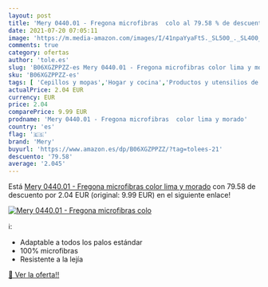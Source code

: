 ```yaml
---
layout: post
title: 'Mery 0440.01 - Fregona microfibras  colo al 79.58 % de descuento'
date: 2021-07-20 07:05:11
image: 'https://m.media-amazon.com/images/I/41npaYyaFtS._SL500_._SL400_.jpg'
comments: true
category: ofertas
author: 'tole.es'
slug: 'B06XGZPPZZ-es Mery 0440.01 - Fregona microfibras color lima y morado'
sku: 'B06XGZPPZZ-es'
tags: [ 'Cepillos y mopas','Hogar y cocina','Productos y utensilios de limpieza','fregona','mery', ]
actualPrice: 2.04 EUR
currency: EUR
price: 2.04
comparePrice: 9.99 EUR
prodname: 'Mery 0440.01 - Fregona microfibras  color lima y morado'
country: 'es'
flag: '🇪🇸'
brand: 'Mery'
buyurl: 'https://www.amazon.es/dp/B06XGZPPZZ/?tag=tolees-21'
descuento: '79.58'
average: '2.045'
---
```


Está [Mery 0440.01 - Fregona microfibras  color lima y morado](https://www.amazon.es/dp/B06XGZPPZZ/?tag=tolees-21) con 79.58 de descuento por 2.04 EUR (original: 9.99 EUR) en el siguiente enlace!

[![Mery 0440.01 - Fregona microfibras  colo](https://m.media-amazon.com/images/I/41npaYyaFtS._SL500_._SL400_.jpg)](https://www.amazon.es/dp/B06XGZPPZZ/?tag=tolees-21)

ℹ️:

- Adaptable a todos los palos estándar
- 100% microfibras
- Resistente a la lejía

[🛒 Ver la oferta!!](https://www.amazon.es/dp/B06XGZPPZZ/?tag=tolees-21)
